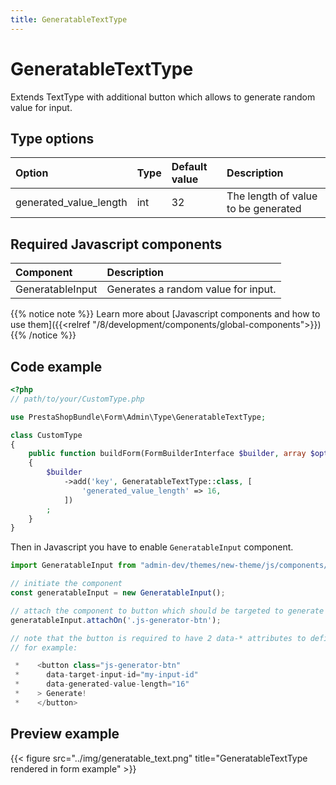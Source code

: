```yaml
---
title: GeneratableTextType
---
```


# GeneratableTextType

Extends TextType with additional button which allows to generate random value for input.

## Type options

| Option                 | Type | Default value | Description                                                                                                            |
|:-----------------------|:-----|:--------------|:-----------------------------------------------------------------------------------------------------------------------|
| generated_value_length | int  | 32            | The length of value to be generated                                                                                 |

## Required Javascript components

| Component                                                             | Description                         |
|:----------------------------------------------------------------------|:------------------------------------|
| GeneratableInput | Generates a random value for input. |

{{% notice note %}}
Learn more about [Javascript components and how to use them]({{<relref "/8/development/components/global-components">}})
{{% /notice %}}

## Code example

```php
<?php
// path/to/your/CustomType.php

use PrestaShopBundle\Form\Admin\Type\GeneratableTextType;

class CustomType
{
    public function buildForm(FormBuilderInterface $builder, array $options)
    {
        $builder
            ->add('key', GeneratableTextType::class, [
                'generated_value_length' => 16,
            ])
        ;
    }
}
```

Then in Javascript you have to enable `GeneratableInput` component.

```js
import GeneratableInput from "admin-dev/themes/new-theme/js/components/generatable-input";

// initiate the component
const generatableInput = new GeneratableInput();

// attach the component to button which should be targeted to generate random value on click.
generatableInput.attachOn('.js-generator-btn');

// note that the button is required to have 2 data-* attributes to define input target and value length.
// for example:

 *    <button class="js-generator-btn"
 *      data-target-input-id="my-input-id"
 *      data-generated-value-length="16"
 *    > Generate!
 *    </button>
```

## Preview example

{{< figure src="../img/generatable_text.png" title="GeneratableTextType rendered in form example" >}}
